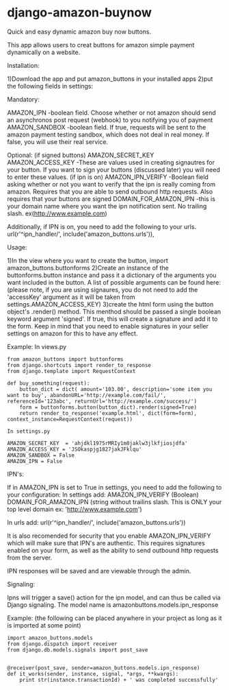 django-amazon-buynow
====================

Quick and easy dynamic amazon buy now buttons.




This app allows users to creat buttons for amazon simple payment dynamically on a website.



Installation:

1)Download the app and put amazon_buttons in your installed apps
2)put the following fields in settings:

Mandatory:

AMAZON_IPN
-boolean field. Choose whether or not amazon should send an asynchronos post request (webhook) to you notifying you of payment
AMAZON_SANDBOX
-boolean field. If true, requests will be sent to the amazon payment testing sandbox, which does not deal in real money.  If false, you will use their real service.

Optional:
(if signed buttons)
AMAZON_SECRET_KEY 
AMAZON_ACCESS_KEY 
-These are values used in creating signautres for your button.  If you want to sign your buttons (discussed later) you will need to enter these values.
(if ipn is on)
AMAZON_IPN_VERIFY
-Boolean field asking whether or not you want to verify that the ipn is really coming from amazon.  Requires that you are able to send outbound http requests. Also requires that your buttons are signed
DOMAIN_FOR_AMAZON_IPN
-this is your domain name where you want the ipn notification sent. No trailing slash. ex(http://www.example.com)

Additionally, if IPN is on, you need to add the following to your urls.
url(r'^ipn_handler/', include('amazon_buttons.urls')),



Usage:

1)In the view where you want to create the button, import amazon_buttons.buttonforms
2)Create an instance of the buttonforms.button instance and pass it a dictionary of the arguments you want included in the button.  A list of possible arguments can be found here:   (please note, if you are using signaures, you do not need to add the 'accessKey' argument as it will be taken from settings.AMAZON_ACCESS_KEY)
3)create the html form using the button object's .render() method.  This menthod should be passed a single boolean keyword argument 'signed'.  If true, this will create a signature and add it to the form. Keep in mind that you need to enable signatures in your seller settings on amazon for this to have any effect.


Example:
	In views.py

	from amazon_buttons import buttonforms
	from django.shortcuts import render_to_response
	from django.template import RequestContext

	def buy_something(request):
		button_dict = dict( amount='103.00', description='some item you want to buy', abandonURL='http://example.com/fail/', referenceId='123abc', returnUrl='http://example.com/success/') 
		form = buttonforms.button(button_dict).render(signed=True)
		return render_to_response('example.html', dict(form=form), context_instance=RequestContext(request))

	In settings.py
	
	AMAZON_SECRET_KEY  = 'ahjdkl1975rMRIy1m0jaklw3jlkfjiosjdfa'
	AMAZON_ACCESS_KEY = 'JSOkaspjg1827jakJFklqu'	
	AMAZON_SANDBOX = False
	AMAZON_IPN = False



	

IPN's:

If in AMAZON_IPN is set to True in settings, you need to add the following to your configuration:
In settings add:
AMAZON_IPN_VERIFY (Boolean)
DOMAIN_FOR_AMAZON_IPN (string without trailins slash.  This is ONLY your top level domain ex: 'http://www.example.com')

In urls add:
url(r'^ipn_handler/', include('amazon_buttons.urls'))

It is also recomended for security that you enable AMAZON_IPN_VERIFY which will make sure that IPN's are authentic.  This requires signatures enabled on your form, as well as the ability to send outbound http requests from the server.

IPN responses will be saved and are viewable through the admin.



Signaling:

Ipns will trigger a save() action for the ipn model, and can thus be called via Django signaling. The model name is amazonbuttons.models.ipn_response


Example:
(the following can be placed anywhere in your project as long as it is imported at some point)

	import amazon_buttons.models
	from django.dispatch import receiver
	from django.db.models.signals import post_save


	@receiver(post_save, sender=amazon_buttons.models.ipn_response)
	def it_works(sender, instance, signal, *args, **kwargs):
		print str(instance.transactionId) + ' was completed successfully'







	







 
